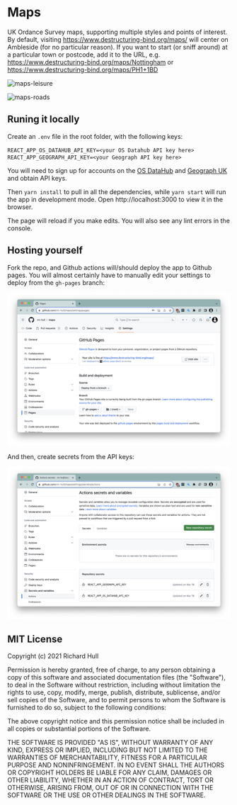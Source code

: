 # Maps

UK Ordance Survey maps, supporting multiple styles and points of interest. By default, visiting https://www.destructuring-bind.org/maps/ will center on Ambleside (for no particular reason). If you want to start (or sniff around) at a particular town or postcode, add it to the URL, e.g. https://www.destructuring-bind.org/maps/Nottingham or https://www.destructuring-bind.org/maps/PH1+1BD

![maps-leisure](./doc/screenshots/maps_leisure.png)

![maps-roads](./doc/screenshots/maps_roads.png)

## Runing it locally

Create an `.env` file in the root folder, with the following keys:

```env
REACT_APP_OS_DATAHUB_API_KEY=<your OS Datahub API key here>
REACT_APP_GEOGRAPH_API_KEY=<your Geograph API key here>
```

You will need to sign up for accounts on the [OS DataHub](https://osdatahub.os.uk/)
and [Geograph UK](https://www.geograph.org.uk/) and obtain API keys. 

Then `yarn install` to pull in all the dependencies, while `yarn start` will run the app
in development mode. Open http://localhost:3000 to view it in the browser.

The page will reload if you make edits. You will also see any lint errors
in the console.

## Hosting yourself

Fork the repo, and Github actions will/should deploy the app to Github pages. You will almost
certainly have to manually edit your settings to deploy from the `gh-pages` branch:

![github-pages](./doc/screenshots/github_pages.png)

And then, create secrets from the API keys:

![github-secrets](./doc/screenshots/github_secrets.png)

## MIT License

Copyright (c) 2021 Richard Hull

Permission is hereby granted, free of charge, to any person obtaining a copy
of this software and associated documentation files (the "Software"), to deal
in the Software without restriction, including without limitation the rights
to use, copy, modify, merge, publish, distribute, sublicense, and/or sell
copies of the Software, and to permit persons to whom the Software is
furnished to do so, subject to the following conditions:

The above copyright notice and this permission notice shall be included in all
copies or substantial portions of the Software.

THE SOFTWARE IS PROVIDED "AS IS", WITHOUT WARRANTY OF ANY KIND, EXPRESS OR
IMPLIED, INCLUDING BUT NOT LIMITED TO THE WARRANTIES OF MERCHANTABILITY,
FITNESS FOR A PARTICULAR PURPOSE AND NONINFRINGEMENT. IN NO EVENT SHALL THE
AUTHORS OR COPYRIGHT HOLDERS BE LIABLE FOR ANY CLAIM, DAMAGES OR OTHER
LIABILITY, WHETHER IN AN ACTION OF CONTRACT, TORT OR OTHERWISE, ARISING FROM,
OUT OF OR IN CONNECTION WITH THE SOFTWARE OR THE USE OR OTHER DEALINGS IN THE
SOFTWARE.

